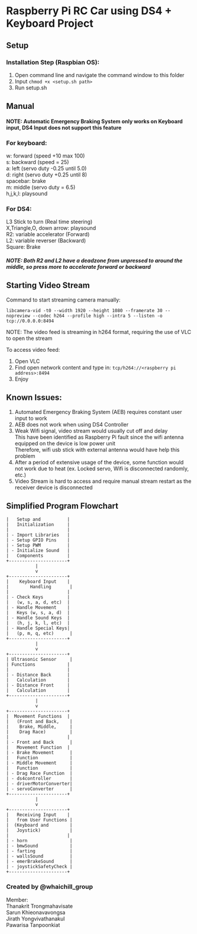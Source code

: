 # Raspberry Pi RC Car using DS4 + Keyboard Project

## Setup
### Installation Step (Raspbian OS):

1. Open command line and navigate the command window to this folder
2. Input ```chmod +x <setup.sh path>```
3. Run setup.sh

## Manual
#### NOTE: Automatic Emergency Braking System only works on Keyboard input, DS4 Input does not support this feature

### For keyboard:
w: forward (speed +10 max 100)  
s: backward (speed = 25)  
a: left (servo duty -0.25 until 5.0)  
d: right (servo duty +0.25 until 8)  
spacebar: brake  
m: middle (servo duty = 6.5)  
h,j,k,l: playsound  

### For DS4:

L3 Stick to turn (Real time steering)  
X,Triangle,O, down arrow: playsound  
R2: variable accelerator (Forward)  
L2: variable reverser (Backward)  
Square: Brake  

##### NOTE: Both R2 and L2 have a deadzone from unpressed to around the middle, so press more to accelerate forward or backward

## Starting Video Stream
Command to start streaming camera manually:  

```libcamera-vid -t0 --width 1920 --height 1080 --framerate 30 --nopreview --codec h264 --profile high --intra 5 --listen -o tcp://0.0.0.0:8494```

NOTE: The video feed is streaming in h264 format, requiring the use of VLC to open the stream  

To access video feed:  

1. Open VLC
2. Find open network content and type in: ```tcp/h264://<raspberry pi address>:8494```
3. Enjoy


## Known Issues:
1. Automated Emergency Braking System (AEB) requires constant user input to work
2. AEB does not work when using DS4 Controller
3. Weak Wifi signal, video stream would usually cut off and delay  
This have been identified as Raspberry Pi fault since the wifi antenna equipped on the device is low power unit  
Therefore, wifi usb stick with external antenna would have help this problem
4. After a period of extensive usage of the device, some function would not work due to heat (ex. Locked servo, Wifi is disconnected randomly, etc.)
5. Video Stream is hard to access and require manual stream restart as the receiver device is disconnected

## Simplified Program Flowchart

```+----------------------+
|   Setup and          |
|   Initialization     |
|                      |
| - Import Libraries   |
| - Setup GPIO Pins    |
| - Setup PWM          |
| - Initialize Sound   |
|   Components         |
+----------------------+
           |
           v
+----------------------+
|    Keyboard Input    |
|        Handling       |
|                      |
| - Check Keys         |
|   (w, s, a, d, etc)  |
| - Handle Movement    |
|   Keys (w, s, a, d)  |
| - Handle Sound Keys  |
|   (h, j, k, l, etc)  |
| - Handle Special Keys|
|   (p, m, q, etc)      |
+----------------------+
           |
           v
+----------------------+
| Ultrasonic Sensor     |
| Functions            |
|                      |
| - Distance Back      |
|   Calculation        |
| - Distance Front     |
|   Calculation        |
+----------------------+
           |
           v
+----------------------+
|  Movement Functions  |
|   (Front and Back,    |
|    Brake, Middle,     |
|    Drag Race)         |
|                      |
| - Front and Back      |
|   Movement Function  |
| - Brake Movement      |
|   Function            |
| - Middle Movement     |
|   Function            |
| - Drag Race Function  |
| - ds4controller       |
| - driverMotorConverter|
| - servoConverter      |
+----------------------+
           |
           v
+----------------------+
|   Receiving Input    |
|   from User Functions |
|  (Keyboard and        |
|   Joystick)           |
|                      |
| - horn                |
| - bmwSound            |
| - farting             |
| - wallsSound          |
| - emerBrakeSound      |
| - joystickSafetyCheck |
+----------------------+
```

### Created by @whaichill_group

Member:  
Thanakrit Trongmahavisate   
Sarun Khieonavavongsa  
Jirath Yongvivathanakul  
Pawarisa Tanpoonkiat  


